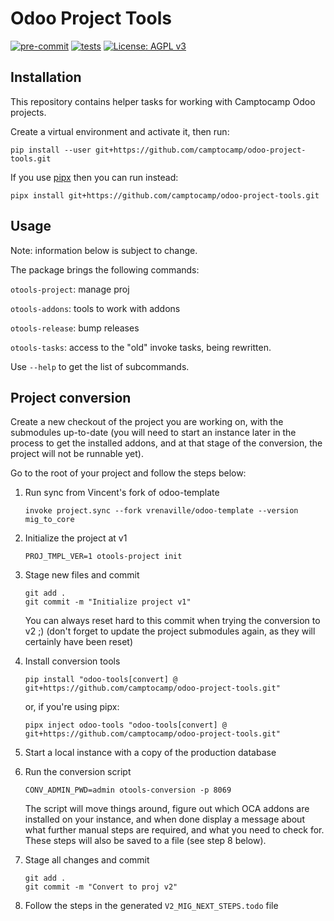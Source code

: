 # Odoo Project Tools

[![pre-commit](https://github.com/camptocamp/odoo-project-tools/actions/workflows/pre-commit.yml/badge.svg)](https://github.com/camptocamp/odoo-project-tools/actions/workflows/pre-commit.yml)
[![tests](https://github.com/camptocamp/odoo-project-tools/actions/workflows/test.yml/badge.svg)](https://github.com/camptocamp/odoo-project-tools/actions/workflows/test.yml)
[![License: AGPL v3](https://img.shields.io/badge/License-AGPL%20v3-blue.svg)](https://www.gnu.org/licenses/agpl-3.0)


## Installation
This repository contains helper tasks for working with Camptocamp Odoo projects.

Create a virtual environment and activate it, then run:

```
pip install --user git+https://github.com/camptocamp/odoo-project-tools.git
```

If you use  [pipx](https://pypa.github.io/pipx/) then you can run instead:

```
pipx install git+https://github.com/camptocamp/odoo-project-tools.git
```

## Usage

Note: information below is subject to change.


The package brings the following commands:


`otools-project`: manage proj

`otools-addons`: tools to work with addons

`otools-release`: bump releases

`otools-tasks`: access to the "old" invoke tasks, being rewritten. 


Use `--help` to get the list of subcommands.

## Project conversion

Create a new checkout of the project you are working on, with the submodules
up-to-date (you will need to start an instance later in the process to get the
installed addons, and at that stage of the conversion, the project will not be
runnable yet).

Go to the root of your project and follow the steps below:

1. Run sync from Vincent's fork of odoo-template

    ```
    invoke project.sync --fork vrenaville/odoo-template --version mig_to_core
    ```

2. Initialize the project at v1

    ```
    PROJ_TMPL_VER=1 otools-project init
    ```

3. Stage new files and commit

    ```
    git add .
    git commit -m "Initialize project v1"
    ```

    You can always reset hard to this commit when trying the conversion to v2
    ;) (don't forget to update the project submodules again, as they will
    certainly have been reset)

4. Install conversion tools

    ```
    pip install "odoo-tools[convert] @ git+https://github.com/camptocamp/odoo-project-tools.git"
    ```

    or, if you're using pipx:

    ```
    pipx inject odoo-tools "odoo-tools[convert] @ git+https://github.com/camptocamp/odoo-project-tools.git"
    ```

5. Start a local instance with a copy of the production database

6. Run the conversion script

    ```
    CONV_ADMIN_PWD=admin otools-conversion -p 8069
    ```

    The script will move things around, figure out which OCA addons are
    installed on your instance, and when done display a message about what
    further manual steps are required, and what you need to check for. These
    steps will also be saved to a file (see step 8 below).

7. Stage all changes and commit

    ```
    git add .
    git commit -m "Convert to proj v2"
    ```

8. Follow the steps in the generated `V2_MIG_NEXT_STEPS.todo` file
